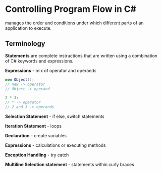 # Controlling Program Flow in C#

manages the order and conditions under which different parts of an application to execute.

## Terminology

**Statements** are complete instructions that are written using a combination of C# keywords and expressions. 

**Expressions** - mix of operator and operands
```C#
new Object();
// new -> operator 
// Object -> operand

2 * 3;
// * -> operator
// 2 and 3 -> operands
```

**Selection Statement** - if else, switch statements

**Iteration Statement** - loops

**Declaration** - create variables

**Expressions** - calculations or executing methods

**Exception Handling** - try catch

**Multiline Selection statement** - statements within curly braces